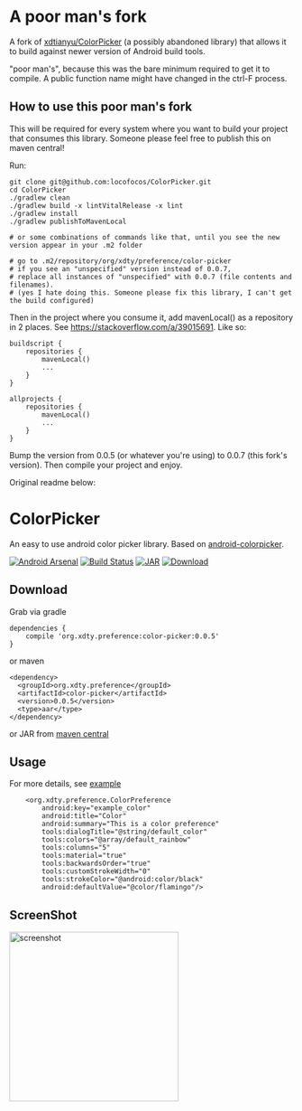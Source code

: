
# A poor man's fork

A fork of [xdtianyu/ColorPicker](https://github.com/xdtianyu/ColorPicker) (a possibly abandoned library) that allows it to build against newer version of Android build tools. 

"poor man's", because this was the bare minimum required to get it to compile. A public function name might have changed in the ctrl-F process.

## How to use this poor man's fork

This will be required for every system where you want to build your project that consumes this library. Someone please feel free to publish this on maven central!

Run:
```
git clone git@github.com:locofocos/ColorPicker.git
cd ColorPicker
./gradlew clean
./gradlew build -x lintVitalRelease -x lint
./gradlew install
./gradlew publishToMavenLocal

# or some combinations of commands like that, until you see the new version appear in your .m2 folder

# go to .m2/repository/org/xdty/preference/color-picker
# if you see an "unspecified" version instead of 0.0.7,
# replace all instances of "unspecified" with 0.0.7 (file contents and filenames).
# (yes I hate doing this. Someone please fix this library, I can't get the build configured)
```

Then in the project where you consume it, add mavenLocal() as a repository in 2 places. See https://stackoverflow.com/a/39015691. Like so:
```
buildscript {
    repositories {
        mavenLocal()
        ...
    }
}

allprojects {
    repositories {
        mavenLocal()
        ...
    }
}
```
Bump the version from 0.0.5 (or whatever you're using) to 0.0.7 (this fork's version). Then compile your project and enjoy.

Original readme below:

# ColorPicker
An easy to use android color picker library. Based on [android-colorpicker](https://github.com/woalk/android-colorpicker).

[![Android Arsenal](https://img.shields.io/badge/Android%20Arsenal-ColorPicker-brightgreen.svg?style=flat)](http://android-arsenal.com/details/1/3324)
[![Build Status](https://travis-ci.org/xdtianyu/ColorPicker.svg?branch=master)](https://travis-ci.org/xdtianyu/ColorPicker)
[![JAR](https://img.shields.io/maven-central/v/org.xdty.preference/color-picker.svg)](http://central.maven.org/maven2/org/xdty/preference/color-picker/)
[ ![Download](https://api.bintray.com/packages/xdtianyu/maven/color-picker/images/download.svg) ](https://bintray.com/xdtianyu/maven/color-picker/_latestVersion)

## Download

Grab via gradle

```
dependencies {
    compile 'org.xdty.preference:color-picker:0.0.5'
}
```

or maven

```
<dependency>
  <groupId>org.xdty.preference</groupId>
  <artifactId>color-picker</artifactId>
  <version>0.0.5</version>
  <type>aar</type>
</dependency>
```

or JAR from [maven central](http://central.maven.org/maven2/org/xdty/preference/color-picker/)

## Usage

For more details, see [example](https://github.com/xdtianyu/ColorPicker/tree/master/example)

```
    <org.xdty.preference.ColorPreference
        android:key="example_color"
        android:title="Color"
        android:summary="This is a color preference"
        tools:dialogTitle="@string/default_color"
        tools:colors="@array/default_rainbow"
        tools:columns="5"
        tools:material="true"
        tools:backwardsOrder="true"
        tools:customStrokeWidth="0"
        tools:strokeColor="@android:color/black"
        android:defaultValue="@color/flamingo"/>
```

## ScreenShot

<img src="https://raw.githubusercontent.com/xdtianyu/CallerInfo/master/screenshots/6.png" alt="screenshot" width="300">

